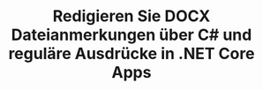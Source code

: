 ---
############################# Static ############################
layout: "auto-gen-gist"
draft: false
path: "de/redaction/net/annotation/docx"
otherformats: CSV DOC DOCM DOT DOTM DOTX PDF POT POTM PPS PPSM PPSX PPT PPTM PPTX RTF XLS XLSM XLSX XLT XLTM XLTX  

############################# Head ############################
head_title: "Redigieren Sie Anmerkungen in DOCX-Dokumenten mit regulären Ausdrücken über .NET Core"
head_description: "Entfernen Sie vertrauliche Informationen in Anmerkungen mithilfe regulärer Ausdrücke aus Dokumenten unterschiedlicher Formate"

############################# Header ############################
title: "Redigieren Sie DOCX Dateianmerkungen über C# und reguläre Ausdrücke in .NET Core Apps"
description: "Finden und entfernen Sie vertrauliche Informationen aus Office- und OpenOffice-Dokumenten, Tabellenkalkulationen und Präsentationen sowie DOCX auf Windows, Linux und macOS"

################### SubMenu/Download Button #####################
submenu:
    enable: true

############################# About ############################
about:
    enable: true
    title: "Schwärzung von Dokumentanmerkungen für die .NET-API"
    content: |
        Eine einzige formatunabhängige Schnittstelle zur Bereinigung sensibler und geheimer Informationen aus den Dokumenten und Bildern PDF, Word, Excel, PowerPoint, einschließlich der Möglichkeit, Metadaten zu ändern und Anmerkungen zu entfernen. Mit dem Tool GroupDocs.Redaction for .NET können Sie die klassifizierten Informationen schwärzen und das geschwärzte Dokument in PDF speichern, alle Seiten in Rasterbilder umwandeln oder das Dokument zur weiteren Bearbeitung in seinem Originalformat behalten.

############################# Steps ############################
steps:
    enable: true
    title_left: "Anmerkungen aus DOCX mithilfe regulärer Ausdrücke über C# schwärzen"
    content_left: |
        [GroupDocs.Redaction](de//redaction/net/) ermöglicht .NET-Entwicklern, die volle Stärke regulärer Ausdrücke zu nutzen, um DOCX-Dateien mit ein paar einfachen Schritten zu redigieren.

        *   Erstellen Sie eine Instanz der Klasse [Redactor](https://apireference.groupdocs.com/redaction/net/groupdocs.redaction/redactor) und laden Sie die Datei DOCX
        *   Erstellen Sie eine Instanz der Klasse [AnnotationRedaction](https://apireference.groupdocs.com/redaction/net/groupdocs.redaction.redactions/annotationredaction), um die Kommentare zu suchen und zu ersetzen
        *   Rufen Sie die Methode [Redactor.Apply](https://apireference.groupdocs.com/redaction/net/groupdocs.redaction/redactor/methods/apply/index) mit dem Objekt AnnotationRedaction auf
        
    title_right: "So verwenden Sie die GroupDocs Redaction API"
    content_right: |
        Installieren Sie das Paket über die Befehlszeile als „nuget install GroupDocs.Redaction“ oder über die Paket-Manager-Konsole von Visual Studio mit „Install-Package GroupDocs.Redaction“. 
        Alternativ können Sie das Offline-MSI-Installationsprogramm oder die DLLs in einer ZIP-Datei von [Downloads](https://downloads.groupdocs.com/redaction/net) herunterladen und in Ihrem Projekt manuell darauf verweisen.  
        
    code: |
        ```cs
        using (Redactor redactor = new Redactor(@"sample.docx"))
        {
        	redactor.Apply(new AnnotationRedaction("(?im:john)", "[redacted]"));
        	redactor.Save();
        }
        ```

############################# Demos ############################
demos:
    enable: true
############################# About Formats ############################
about_formats:
    enable: true
############################# More Formats ############################
more_formats:
    enable: true

############################# Back to top ###############################
back_to_top:
    enable: true
---